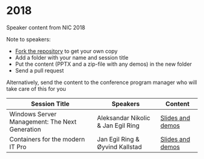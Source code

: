 # 2018
Speaker content from NIC 2018

Note to speakers:
- [Fork the repository](https://help.github.com/articles/fork-a-repo/) to get your own copy
- Add a folder with your name and session title
- Put the content (PPTX and a zip-file with any demos) in the new folder
- Send a pull request


Alternatively, send the content to the conference program manager who will take care of this for you

| Session Title  | Speakers | Content |
| ------------- | ------------- | ------------- |
| Windows Server Management: The Next Generation  | Aleksandar Nikolic & Jan Egil Ring  | [Slides and demos](https://github.com/nordicinfrastructureconference/2018/tree/master/Aleksandar%20Nikolic%20&%20Jan%20Egil%20Ring%20-%20Windows%20Server%20Management%20-%20The%20Next%20Generation)
| Containers for the modern IT Pro  | Jan Egil Ring & Øyvind Kallstad   | [Slides and demos](https://github.com/nordicinfrastructureconference/2018/tree/master/Jan%20Egil%20Ring%20&%20Øyvind%20Kallstad%20-%20Containers%20for%20the%20modern%20IT%20Pro)